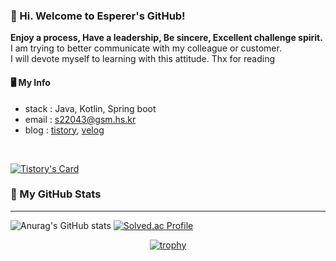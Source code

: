 ### 👋 Hi. Welcome to Esperer's GitHub!

**Enjoy a process, Have a leadership, Be sincere, Excellent challenge spirit.**  
I am trying to better communicate with my colleague or customer.  
I will devote myself to learning with this attitude. Thx for reading  

#### 🖥 My Info
- stack : Java, Kotlin, Spring boot
- email : s22043@gsm.hs.kr
- blog : [tistory](https://esperer.tistory.com), [velog](https://velog.io/@hope0206)

<br>

[![Tistory's Card](https://github-readme-tistory-card.vercel.app/api?name=esperer&postId=15)](https://esperer.tistory.com/15)



### 🌱 My GitHub Stats

---

![Anurag's GitHub stats](https://github-readme-stats.vercel.app/api?username=esperar&show_icons=true&theme=dracula)
[![Solved.ac Profile](http://mazassumnida.wtf/api/v2/generate_badge?boj=huemang)](https://solved.ac/huemang/)

 <div align = "center">
  
[![trophy](https://github-profile-trophy.vercel.app/?username=esperar&theme=onedark)](https://github.com/ryo-ma/github-profile-trophy)
  
 </div>

